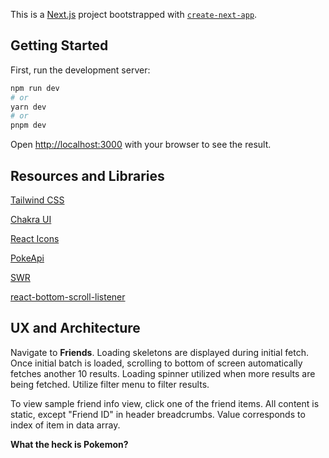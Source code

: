 This is a [Next.js](https://nextjs.org/) project bootstrapped with [`create-next-app`](https://github.com/vercel/next.js/tree/canary/packages/create-next-app).

## Getting Started

First, run the development server:

```bash
npm run dev
# or
yarn dev
# or
pnpm dev
```

Open [http://localhost:3000](http://localhost:3000) with your browser to see the result.

## Resources and Libraries

[Tailwind CSS](https://tailwindcss.com/)

[Chakra UI](https://chakra-ui.com/)

[React Icons](https://react-icons.github.io/react-icons)

[PokeApi](https://pokeapi.co/)

[SWR](https://swr.vercel.app/)

[react-bottom-scroll-listener](https://github.com/karl-run/react-bottom-scroll-listener#readme)

## UX and Architecture

Navigate to **Friends**. Loading skeletons are displayed during initial fetch. Once initial batch is loaded, scrolling to bottom of screen automatically fetches another 10 results. Loading spinner utilized when more results are being fetched. Utilize filter menu to filter results.

To view sample friend info view, click one of the friend items. All content is static, except "Friend ID" in header breadcrumbs. Value corresponds to index of item in data array.

**What the heck is Pokemon?**
